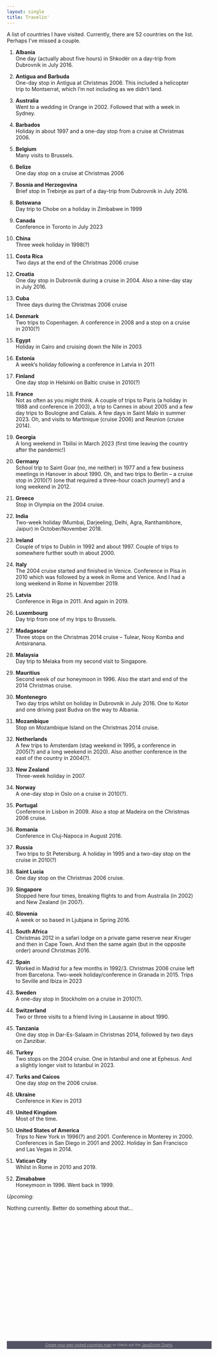 ```yaml
---
layout: single
title: Travelin'
---
```


A list of countries I have visited. Currently, there are 52 countries on the list. Perhaps I’ve missed a couple.

1. **Albania**\
   One day (actually about five hours) in Shkodër on a day-trip from Dubrovnik in July 2016.

1. **Antigua and Barbuda**\
   One-day stop in Antigua at Christmas 2006. This included a helicopter trip to Montserrat, which I’m not including as we didn’t land.

1. **Australia**\
   Went to a wedding in Orange in 2002. Followed that with a week in Sydney.

1. **Barbados**\
   Holiday in about 1997 and a one-day stop from a cruise at Christmas 2006.

1. **Belgium**\
   Many visits to Brussels.

1. **Belize**\
   One day stop on a cruise at Christmas 2006

1. **Bosnia and Herzegovina**\
   Brief stop in Trebinje as part of a day-trip from Dubrovnik in July 2016.

1. **Botswana**\
   Day trip to Chobe on a holiday in Zimbabwe in 1999

1. **Canada**\
   Conference in Toronto in July 2023

1. **China**\
   Three week holiday in 1998(?)

1. **Costa Rica**\
   Two days at the end of the Christmas 2006 cruise

1. **Croatia**\
   One day stop in Dubrovnik during a cruise in 2004. Also a nine-day stay in July 2016.

1. **Cuba**\
   Three days during the Christmas 2006 cruise

1. **Denmark**\
   Two trips to Copenhagen. A conference in 2008 and a stop on a cruise in 2010(?)

1. **Egypt**\
   Holiday in Cairo and cruising down the Nile in 2003

1. **Estonia**\
   A week’s holiday following a conference in Latvia in 2011

1. **Finland**\
   One day stop in Helsinki on Baltic cruise in 2010(?)

1. **France**\
   Not as often as you might think. A couple of trips to Paris (a holiday in 1988 and conference in 2003), a trip to Cannes in about 2005 and a few day trips to Boulogne and Calais. A few days in Saint Malo in summer 2023. Oh, and visits to Martinique (cruise 2006) and Reunion (cruise 2014).

1. **Georgia**\
   A long weekend in Tbilisi in March 2023 (first time leaving the country after the pandemic!)

1. **Germany**\
   School trip to Saint Goar (no, me neither) in 1977 and a few business meetings in Hanover in about 1990. Oh, and two trips to Berlin – a cruise stop in 2010(?) (one that required a three-hour coach journey!) and a long weekend in 2012.

1. **Greece**\
   Stop in Olympia on the 2004 cruise.

1. **India**\
   Two-week holiday (Mumbai, Darjeeling, Delhi, Agra, Ranthambhore, Jaipur) in October/November 2018.

1. **Ireland**\
   Couple of trips to Dublin in 1992 and about 1997. Couple of trips to somewhere further south in about 2000.

1. **Italy**\
   The 2004 cruise started and finished in Venice. Conference in Pisa in 2010 which was followed by a week in Rome and Venice. And I had a long weekend in Rome in November 2019.

1. **Latvia**\
   Conference in Riga in 2011. And again in 2019.

1. **Luxembourg**\
Day trip from one of my trips to Brussels.

1. **Madagascar**\
   Three stops on the Christmas 2014 cruise – Tulear, Nosy Komba and Antsiranana.

1. **Malaysia**\
   Day trip to Melaka from my second visit to Singapore.

1. **Mauritius**\
   Second week of our honeymoon in 1996. Also the start and end of the 2014 Christmas cruise.

1. **Montenegro**\
   Two day trips whilst on holiday in Dubrovnik in July 2016. One to Kotor and one driving past Budva on the way to Albania.

1. **Mozambique**\
   Stop on Mozambique Island on the Christmas 2014 cruise.

1. **Netherlands**\
   A few trips to Amsterdam (stag weekend in 1995, a conference in 2005(?) and a long weekend in 2020). Also another conference in the east of the country in 2004(?).

1. **New Zealand**\
   Three-week holiday in 2007.

1. **Norway**\
   A one-day stop in Oslo on a cruise in 2010(?).

1. **Portugal**\
   Conference in Lisbon in 2009. Also a stop at Madeira on the Christmas 2006 cruise.

1. **Romania**\
   Conference in Cluj-Napoca in August 2016.

1. **Russia**\
   Two trips to St Petersburg. A holiday in 1995 and a two-day stop on the cruise in 2010(?)

1. **Saint Lucia**\
   One day stop on the Christmas 2006 cruise.

1. **Singapore**\
   Stopped here four times, breaking flights to and from Australia (in 2002) and New Zealand (in 2007).

1. **Slovenia**\
   A week or so based in Ljubjana in Spring 2016.

1. **South Africa**\
   Christmas 2012 in a safari lodge on a private game reserve near Kruger and then in Cape Town. And then the same again (but in the opposite order) around Christmas 2016.

1. **Spain**\
   Worked in Madrid for a few months in 1992/3. Christmas 2006 cruise left from Barcelona. Two-week holiday/conference in Granada in 2015. Trips to Seville and Ibiza in 2023

1. **Sweden**\
   A one-day stop in Stockholm on a cruise in 2010(?).

1. **Switzerland**\
   Two or three visits to a friend living in Lausanne in about 1990.

1. **Tanzania**\
   One day stop in Dar-Es-Salaam in Christmas 2014, followed by two days on Zanzibar.

1. **Turkey**\
   Two stops on the 2004 cruise. One in Istanbul and one at Ephesus. And a slightly longer visit to Istanbul in 2023.

1. **Turks and Caicos**\
   One day stop on the 2006 cruise.

1. **Ukraine**\
   Conference in Kiev in 2013

1. **United Kingdom**\
   Most of the time.

1. **United States of America**\
   Trips to New York in 1996(?) and 2001. Conference in Monterey in 2000. Conferences in San Diego in 2001 and 2002. Holiday in San Francisco and Las Vegas in 2014.

1. **Vatican City**\
   Whilst in Rome in 2010 and 2019.

1. **Zimababwe**\
Honeymoon in 1996. Went back in 1999.

*Upcoming:*

Nothing currently. Better do something about that…

<script src="https://www.amcharts.com/lib/3/ammap.js" type="text/javascript"></script><br />
<script src="https://www.amcharts.com/lib/3/maps/js/worldHigh.js" type="text/javascript"></script><br />
<script src="https://www.amcharts.com/lib/3/themes/dark.js" type="text/javascript"></script>
<div id="mapdiv" style="width: 550px; height: 300px;"></div>
<div style="width: 550px; font-size: 70%; padding: 5px 0; text-align: center; background-color: #535364; margin-top: 1px; color: #B4B4B7;"><a href="https://www.amcharts.com/visited_countries/" style="color: #B4B4B7;">Create your own visited countries map</a> or check out the <a href="https://www.amcharts.com/" style="color: #B4B4B7;">JavaScript Charts</a>.</div>
<script type="text/javascript">
var map = AmCharts.makeChart("mapdiv",{
type: "map",
theme: "dark",
projection: "mercator",
panEventsEnabled : true,
backgroundColor : "#535364",
backgroundAlpha : 1,
zoomControl: {
zoomControlEnabled : true
},
dataProvider : {
map : "worldHigh",
getAreasFromMap : true,
areas :
[
	{
		"id": "AL",
		"showAsSelected": true
	},
	{
		"id": "BE",
		"showAsSelected": true
	},
	{
		"id": "BA",
		"showAsSelected": true
	},
	{
		"id": "HR",
		"showAsSelected": true
	},
	{
		"id": "DK",
		"showAsSelected": true
	},
	{
		"id": "EE",
		"showAsSelected": true
	},
	{
		"id": "FI",
		"showAsSelected": true
	},
	{
		"id": "FR",
		"showAsSelected": true
	},
	{
		"id": "DE",
		"showAsSelected": true
	},
	{
		"id": "GI",
		"showAsSelected": true
	},
	{
		"id": "GR",
		"showAsSelected": true
	},
	{
		"id": "GG",
		"showAsSelected": true
	},
	{
		"id": "IE",
		"showAsSelected": true
	},
	{
		"id": "IT",
		"showAsSelected": true
	},
	{
		"id": "JE",
		"showAsSelected": true
	},
	{
		"id": "LV",
		"showAsSelected": true
	},
	{
		"id": "LU",
		"showAsSelected": true
	},
	{
		"id": "NL",
		"showAsSelected": true
	},
	{
		"id": "NO",
		"showAsSelected": true
	},
	{
		"id": "PT",
		"showAsSelected": true
	},
	{
		"id": "RO",
		"showAsSelected": true
	},
	{
		"id": "RU",
		"showAsSelected": true
	},
	{
		"id": "SI",
		"showAsSelected": true
	},
	{
		"id": "ES",
		"showAsSelected": true
	},
	{
		"id": "SE",
		"showAsSelected": true
	},
	{
		"id": "CH",
		"showAsSelected": true
	},
	{
		"id": "TR",
		"showAsSelected": true
	},
	{
		"id": "UA",
		"showAsSelected": true
	},
	{
		"id": "GB",
		"showAsSelected": true
	},
	{
		"id": "VA",
		"showAsSelected": true
	},
	{
		"id": "AG",
		"showAsSelected": true
	},
	{
		"id": "BB",
		"showAsSelected": true
	},
	{
		"id": "BZ",
		"showAsSelected": true
	},
	{
		"id": "CR",
		"showAsSelected": true
	},
	{
		"id": "CU",
		"showAsSelected": true
	},
	{
		"id": "MQ",
		"showAsSelected": true
	},
	{
		"id": "MS",
		"showAsSelected": true
	},
	{
		"id": "LC",
		"showAsSelected": true
	},
	{
		"id": "TC",
		"showAsSelected": true
	},
	{
		"id": "US",
		"showAsSelected": true
	},
	{
		"id": "BW",
		"showAsSelected": true
	},
	{
		"id": "EG",
		"showAsSelected": true
	},
	{
		"id": "MG",
		"showAsSelected": true
	},
	{
		"id": "MU",
		"showAsSelected": true
	},
	{
		"id": "MZ",
		"showAsSelected": true
	},
	{
		"id": "RE",
		"showAsSelected": true
	},
	{
		"id": "ZA",
		"showAsSelected": true
	},
	{
		"id": "TZ",
		"showAsSelected": true
	},
	{
		"id": "ZW",
		"showAsSelected": true
	},
	{
		"id": "CN",
		"showAsSelected": true
	},
	{
		"id": "HK",
		"showAsSelected": true
	},
	{
		"id": "IN",
		"showAsSelected": true
	},
	{
		"id": "MY",
		"showAsSelected": true
	},
	{
		"id": "SG",
		"showAsSelected": true
	},
	{
		"id": "AU",
		"showAsSelected": true
	},
	{
		"id": "NZ",
		"showAsSelected": true
	}
]
},
areasSettings : {
autoZoom : true,
color : "#B4B4B7",
colorSolid : "#84ADE9",
selectedColor : "#84ADE9",
outlineColor : "#666666",
rollOverColor : "#9EC2F7",
rollOverOutlineColor : "#000000"
}
});
</script>
